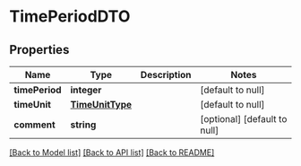 # TimePeriodDTO

## Properties
Name | Type | Description | Notes
------------ | ------------- | ------------- | -------------
**timePeriod** | **integer** |  | [default to null]
**timeUnit** | [**TimeUnitType**](TimeUnitType.md) |  | [default to null]
**comment** | **string** |  | [optional] [default to null]

[[Back to Model list]](../README.md#documentation-for-models) [[Back to API list]](../README.md#documentation-for-api-endpoints) [[Back to README]](../README.md)


